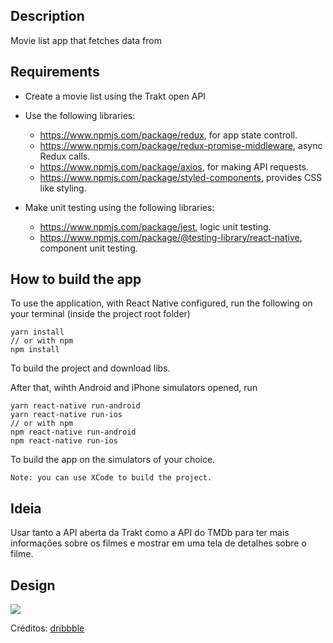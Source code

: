 ## Description
Movie list app that fetches data from 

## Requirements
- Create a movie list using the Trakt open API

- Use the following libraries:
  * https://www.npmjs.com/package/redux, for app state controll.
  * https://www.npmjs.com/package/redux-promise-middleware, async Redux calls.
  * https://www.npmjs.com/package/axios, for making API requests.
  * https://www.npmjs.com/package/styled-components, provides CSS like styling.

- Make unit testing using the following libraries:
  - https://www.npmjs.com/package/jest, logic unit testing.
  - https://www.npmjs.com/package/@testing-library/react-native, component unit testing.

## How to build the app

To use the application, with React Native configured, run the following on your terminal (inside the project root folder)
```
yarn install
// or with npm
npm install
```
To build the project and download libs.

After that, wihth Android and iPhone simulators opened, run
```
yarn react-native run-android
yarn react-native run-ios 
// or with npm
npm react-native run-android
npm react-native run-ios
```
To build the app on the simulators of your choice.
```
Note: you can use XCode to build the project.
```

## Ideia
Usar tanto a API aberta da Trakt como a API do TMDb para ter mais informações sobre os filmes e mostrar em uma tela de detalhes sobre o filme.

## Design
![](https://cdn.dribbble.com/users/627492/screenshots/4699443/cinema_app_dribbble_shot_1x.png)

Créditos: [dribbble](https://dribbble.com/shots/4699443-Cinema-App-Movies-List)